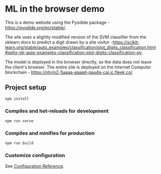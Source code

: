 # ML in the browser demo

This is a demo website using the Pyodide package - https://pyodide.org/en/stable/.

The site uses a slightly modified version of the SVM classifier from the sklearn docs to predict a digit drawn by a site visitor -https://scikit-learn.org/stable/auto_examples/classification/plot_digits_classification.html#sphx-glr-auto-examples-classification-plot-digits-classification-py.

The model is deployed in the browser directly, so the data does not leave the client's browser. The entire site is deployed on the Internet Computer blockchain - https://nhrm2-5aaaa-aaaad-qau4a-cai.ic.fleek.co/

## Project setup
```
npm install
```

### Compiles and hot-reloads for development
```
npm run serve
```

### Compiles and minifies for production
```
npm run build
```

### Customize configuration
See [Configuration Reference](https://cli.vuejs.org/config/).
